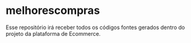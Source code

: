 # melhorescompras
Esse repositório irá receber todos os códigos fontes gerados dentro do projeto da plataforma de Ecommerce.
